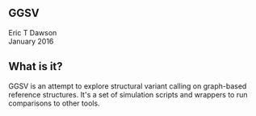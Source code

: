 GGSV
-----
Eric T Dawson  
January 2016


## What is it?
GGSV is an attempt to explore structural variant
calling on graph-based reference structures. It's a set of simulation scripts
and wrappers to run comparisons to other tools.
